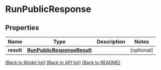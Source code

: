 # RunPublicResponse

## Properties
Name | Type | Description | Notes
------------ | ------------- | ------------- | -------------
**result** | [**RunPublicResponseResult**](RunPublicResponseResult.md) |  | [optional] 

[[Back to Model list]](../README.md#documentation-for-models) [[Back to API list]](../README.md#documentation-for-api-endpoints) [[Back to README]](../README.md)

